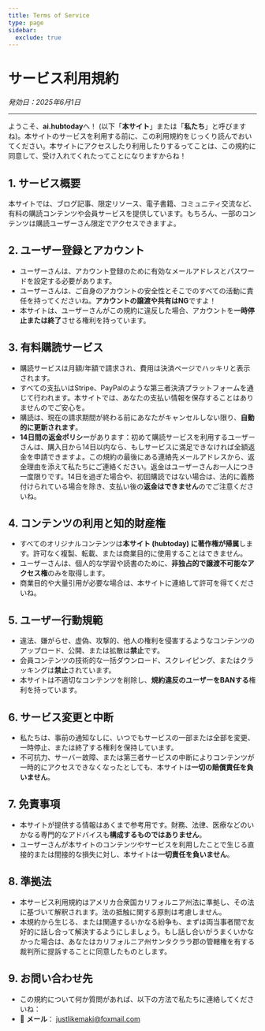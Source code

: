 ```yaml
---
title: Terms of Service
type: page
sidebar:
  exclude: true
---
```

# サービス利用規約

*発効日：2025年6月1日*

---

ようこそ、**ai.hubtoday**へ！ (以下「**本サイト**」または「**私たち**」と呼びますね)。本サイトのサービスを利用する前に、この利用規約をじっくり読んでおいてください。本サイトにアクセスしたり利用したりするってことは、この規約に同意して、受け入れてくれたってことになりますからね！

## 1. サービス概要
本サイトでは、ブログ記事、限定リソース、電子書籍、コミュニティ交流など、有料の購読コンテンツや会員サービスを提供しています。もちろん、一部のコンテンツは購読ユーザーさん限定でアクセスできますよ。

## 2. ユーザー登録とアカウント
- ユーザーさんは、アカウント登録のために有効なメールアドレスとパスワードを設定する必要があります。
- ユーザーさんは、ご自身のアカウントの安全性とそこでのすべての活動に責任を持ってくださいね。**アカウントの譲渡や共有はNG**ですよ！
- 本サイトは、ユーザーさんがこの規約に違反した場合、アカウントを**一時停止または終了**させる権利を持っています。

## 3. 有料購読サービス
- 購読サービスは月額/年額で請求され、費用は決済ページでハッキリと表示されます。
- すべての支払いはStripe、PayPalのような第三者決済プラットフォームを通じて行われます。本サイトでは、あなたの支払い情報を保存することはありませんのでご安心を。
- 購読は、現在の請求期間が終わる前にあなたがキャンセルしない限り、**自動的に更新されます**。
- **14日間の返金ポリシー**があります：初めて購読サービスを利用するユーザーさんは、購入日から14日以内なら、もしサービスに満足できなければ全額返金を申請できますよ。この規約の最後にある連絡先メールアドレスから、返金理由を添えて私たちにご連絡ください。返金はユーザーさんお一人につき一度限りです。14日を過ぎた場合や、初回購読ではない場合は、法的に義務付けられている場合を除き、支払い後の**返金はできません**のでご注意くださいね。

## 4. コンテンツの利用と知的財産権
- すべてのオリジナルコンテンツは**本サイト (hubtoday) に著作権が帰属**します。許可なく複製、転載、または商業目的に使用することはできません。
- ユーザーさんは、個人的な学習や読書のために、**非独占的で譲渡不可能なアクセス権**のみを取得します。
- 商業目的や大量引用が必要な場合は、本サイトに連絡して許可を得てくださいね。

## 5. ユーザー行動規範
- 違法、嫌がらせ、虚偽、攻撃的、他人の権利を侵害するようなコンテンツのアップロード、公開、または拡散は**禁止**です。
- 会員コンテンツの技術的な一括ダウンロード、スクレイピング、またはクラッキングは**禁止**されています。
- 本サイトは不適切なコンテンツを削除し、**規約違反のユーザーをBANする**権利を持っています。

## 6. サービス変更と中断
- 私たちは、事前の通知なしに、いつでもサービスの一部または全部を変更、一時停止、または終了する権利を保持しています。
- 不可抗力、サーバー故障、または第三者サービスの中断によりコンテンツが一時的にアクセスできなくなったとしても、本サイトは**一切の賠償責任を負いません**。

## 7. 免責事項
- 本サイトが提供する情報はあくまで参考用です。財務、法律、医療などのいかなる専門的なアドバイスも**構成するものではありません**。
- ユーザーさんが本サイトのコンテンツやサービスを利用したことで生じる直接的または間接的な損失に対し、本サイトは**一切責任を負いません**。

## 8. 準拠法
- 本サービス利用規約はアメリカ合衆国カリフォルニア州法に準拠し、その法に基づいて解釈されます。法の抵触に関する原則は考慮しません。
- 本規約から生じる、または関連するいかなる紛争も、まずは両当事者間で友好的に話し合って解決するようにしましょう。もし話し合いがうまくいかなかった場合は、あなたはカリフォルニア州サンタクララ郡の管轄権を有する裁判所に提訴することに同意したものとします。

## 9. お問い合わせ先
- この規約について何か質問があれば、以下の方法で私たちに連絡してくださいね：
- 📧 **メール**： [justlikemaki@foxmail.com](mailto:justlikemaki@foxmail.com)
